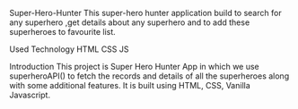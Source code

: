 Super-Hero-Hunter
This super-hero hunter application build to search for any superhero ,get details about any superhero and to add these superheroes to favourite list.

Used Technology
HTML CSS JS

Introduction
This project is Super Hero Hunter App in which we use superheroAPI() to fetch the records and details of all the superheroes along with some additional features. It is built using HTML, CSS, Vanilla Javascript.
